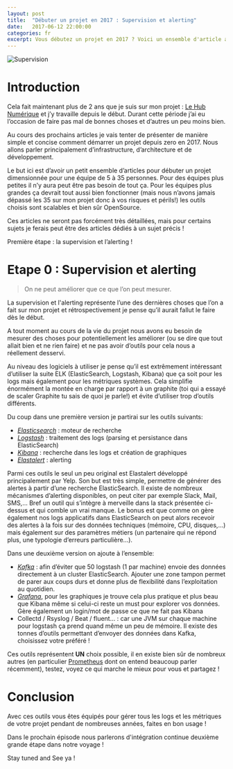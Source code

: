 ```yaml
---
layout: post
title:  "Débuter un projet en 2017 : Supervision et alerting"
date:   2017-06-12 22:00:00
categories: fr
excerpt: Vous débutez un projet en 2017 ? Voici un ensemble d'article afin de partir du bon pied ! On commence avec la supervision et l'alerting
---
```


![Supervision]({{site.url}}/assets/alerting-supervision.png)

# Introduction

Cela fait maintenant plus de 2 ans que je suis sur mon projet : [Le Hub Numérique](https://www.hubnumerique.fr/) et j’y travaille depuis le début.
Durant cette période j’ai eu l’occasion de faire pas mal de bonnes choses et d’autres un peu moins bien.

Au cours des prochains articles je vais tenter de présenter de manière simple et concise comment démarrer un projet depuis zero en 2017. Nous allons parler principalement d’infrastructure, d’architecture et de développement.

Le but ici est d’avoir un petit ensemble d’articles pour débuter un projet dimensionnée pour une équipe de 5 à 35 personnes. Pour des équipes plus petites il n’y aura peut être pas besoin de tout ça. Pour les équipes plus grandes ça devrait tout aussi bien fonctionner (mais nous n’avons jamais dépassé les 35 sur mon projet donc à vos risques et périls!) les outils choisis sont scalables et bien sûr OpenSource.

Ces articles ne seront pas forcément très détaillées, mais pour certains sujets je ferais peut être des articles dédiés à un sujet précis !

Première étape : la supervision et l’alerting !

# Etape 0 : Supervision et alerting


> On ne peut améliorer que ce que l’on peut mesurer.


La supervision et l'alerting représente l’une des dernières choses que l’on a fait sur mon projet et rétrospectivement je pense qu’il aurait fallut le faire dès le début.

A tout moment au cours de la vie du projet nous avons eu besoin de mesurer des choses pour potentiellement les améliorer (ou se dire que tout allait bien et ne rien faire) et ne pas avoir d’outils pour cela nous a réellement desservi.

 Au niveau des logiciels à utiliser je pense qu’il est extrêmement intéressant d’utiliser la suite ELK (ElasticSearch, Logstash, Kibana) que ça soit pour les logs mais également pour les métriques systèmes. Cela simplifie énormément la montée en charge par rapport à un graphite (toi qui a essayé de scaler Graphite tu sais de quoi je parle!) et évite d’utiliser trop d’outils différents.

Du coup dans une première version je partirai sur les outils suivants:
- [_Elasticsearch_](https://www.elastic.co/fr/products/elasticsearch) : moteur de recherche
- [_Logstash_](https://www.elastic.co/fr/products/logstash) : traitement des logs (parsing et persistance dans ElasticSearch)
- [_Kibana_](https://www.elastic.co/fr/products/kibana) : recherche dans les logs et création de graphiques
- [_Elastalert_](https://github.com/Yelp/elastalert) : alerting

Parmi ces outils le seul un peu original est Elastalert développé principalement par Yelp. Son but est très simple, permettre de générer des alertes à partir d’une recherche ElasticSearch. Il existe de nombreux mécanismes d’alerting disponibles, on peut citer par exemple Slack, Mail, SMS,…
Bref un outil qui s’intègre à merveille dans la stack présentée ci-dessus et qui comble un vrai manque. Le bonus est que comme on gère également nos logs applicatifs dans ElasticSearch on peut alors recevoir des alertes à la fois sur des données techniques (mémoire, CPU, disques,…) mais également sur des paramètres métiers (un partenaire qui ne répond plus, une typologie d’erreurs particulière…).

Dans une deuxième version on ajoute à l’ensemble:

- [_Kafka_](https://kafka.apache.org/) : afin d’éviter que 50 logstash (1 par machine) envoie des données directement à un cluster ElasticSearch. Ajouter une zone tampon permet de parer aux coups durs et donne plus de flexibilité dans l’exploitation au quotidien.
- [_Grafana_](https://grafana.com/), pour les graphiques je trouve cela plus pratique et plus beau que Kibana même si celui-ci reste un must pour explorer vos données. Gère également un login/mot de passe ce que ne fait pas Kibana
- Collectd / Rsyslog / Beat / fluent… : car une JVM sur chaque machine pour logstash ça prend quand même un peu de mémoire. Il existe des tonnes d’outils permettant d’envoyer des données dans Kafka, choisissez votre préféré !

Ces outils représentent **UN** choix possible, il en existe bien sûr de nombreux autres (en particulier [Prometheus](https://prometheus.io/) dont on entend beaucoup parler récemment), testez, voyez ce qui marche le mieux pour vous et partagez !

# Conclusion

Avec ces outils vous êtes équipés pour gérer tous les logs et les métriques de votre projet pendant de nombreuses années, faites en bon usage !

Dans le prochain épisode nous parlerons d'intégration continue deuxième grande étape dans notre voyage !

Stay tuned and See ya !
